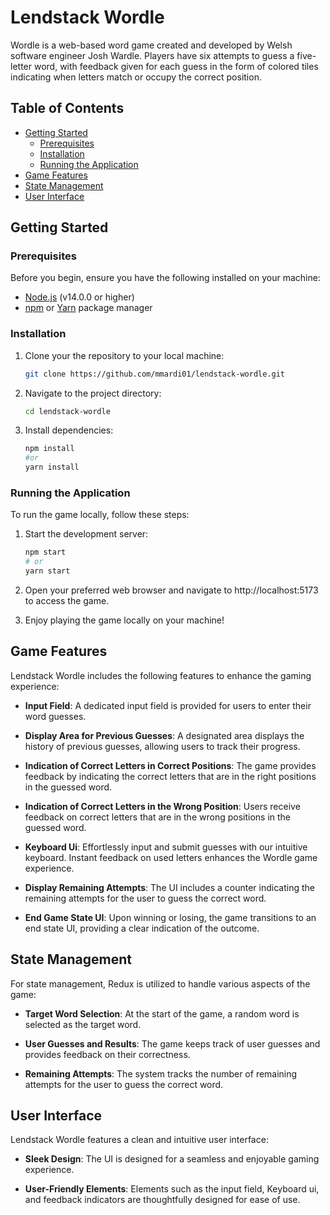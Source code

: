 # Lendstack Wordle

Wordle is a web-based word game created and developed by Welsh software engineer Josh Wardle. Players have six attempts to guess a five-letter word, with feedback given for each guess in the form of colored tiles indicating when letters match or occupy the correct position.

## Table of Contents

- [Getting Started](#getting-started)
  - [Prerequisites](#prerequisites)
  - [Installation](#installation)
  - [Running the Application](#running-the-application)
- [Game Features](#game-features)
- [State Management](#state-management)
- [User Interface](#user-interface)


## Getting Started

### Prerequisites

Before you begin, ensure you have the following installed on your machine:

- [Node.js](https://nodejs.org/) (v14.0.0 or higher)
- [npm](https://www.npmjs.com/) or [Yarn](https://yarnpkg.com/) package manager

### Installation

1. Clone your the repository to your local machine:

   ```bash
   git clone https://github.com/mmardi01/lendstack-wordle.git
   ```

2. Navigate to the project directory:

   ```bash
   cd lendstack-wordle
   ```

3. Install dependencies:

   ```bash
   npm install
   #or
   yarn install
   ```

### Running the Application

To run the game locally, follow these steps:

1. Start the development server:

   ```bash
   npm start
   # or
   yarn start
   ```

2. Open your preferred web browser and navigate to  http://localhost:5173 to access the game.

3. Enjoy playing the game locally on your machine!

## Game Features

Lendstack Wordle includes the following features to enhance the gaming experience:

- **Input Field**: A dedicated input field is provided for users to enter their word guesses.

- **Display Area for Previous Guesses**: A designated area displays the history of previous guesses, allowing users to track their progress.

- **Indication of Correct Letters in Correct Positions**: The game provides feedback by indicating the correct letters that are in the right positions in the guessed word.

- **Indication of Correct Letters in the Wrong Position**: Users receive feedback on correct letters that are in the wrong positions in the guessed word.

- **Keyboard Ui**: Effortlessly input and submit guesses with our intuitive keyboard. Instant feedback on used letters enhances the Wordle game experience.

- **Display Remaining Attempts**: The UI includes a counter indicating the remaining attempts for the user to guess the correct word.

- **End Game State UI**: Upon winning or losing, the game transitions to an end state UI, providing a clear indication of the outcome.

## State Management

For state management, Redux is utilized to handle various aspects of the game:

- **Target Word Selection**: At the start of the game, a random word is selected as the target word.

- **User Guesses and Results**: The game keeps track of user guesses and provides feedback on their correctness.

- **Remaining Attempts**: The system tracks the number of remaining attempts for the user to guess the correct word.

## User Interface

Lendstack Wordle features a clean and intuitive user interface:

- **Sleek Design**: The UI is designed for a seamless and enjoyable gaming experience.

- **User-Friendly Elements**: Elements such as the input field, Keyboard ui, and feedback indicators are thoughtfully designed for ease of use.

```
